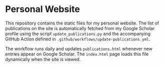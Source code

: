 # Personal Website

This repository contains the static files for my personal website. The list of publications on the site is automatically fetched from my Google Scholar profile using the script `update_publications.py` and the accompanying GitHub Action defined in `.github/workflows/update-publications.yml`.

The workflow runs daily and updates `publications.html` whenever new entries appear on Google Scholar. The `index.html` page loads this file dynamically when the site is viewed.

